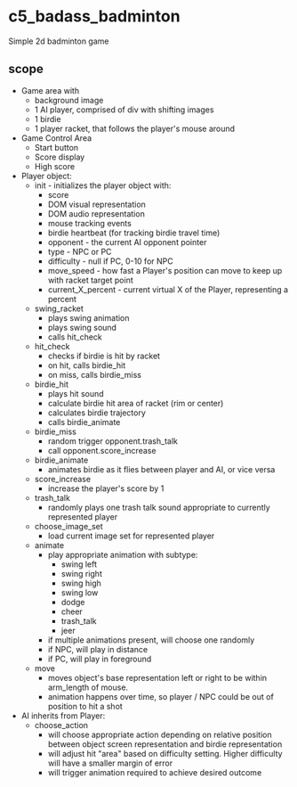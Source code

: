 # c5_badass_badminton
Simple 2d badminton game

## scope
- Game area with
  - background image
  - 1 AI player, comprised of div with shifting images
  - 1 birdie
  - 1 player racket, that follows the player's mouse around
- Game Control Area
  - Start button
  - Score display
  - High score
- Player object:
  - init - initializes the player object with:
    - score
    - DOM visual representation
    - DOM audio representation
    - mouse tracking events
    - birdie heartbeat (for tracking birdie travel time)
    - opponent - the current AI opponent pointer
    - type - NPC or PC
    - difficulty - null if PC, 0-10 for NPC
    - move_speed - how fast a Player's position can move to keep up with racket target point
    - current_X_percent - current virtual X of the Player, representing a percent
  - swing_racket 
    - plays swing animation
    - plays swing sound
    - calls hit_check
  - hit_check
    - checks if birdie is hit by racket
    - on hit, calls birdie_hit
    - on miss, calls birdie_miss
  - birdie_hit
    - plays hit sound
    - calculate birdie hit area of racket (rim or center)
    - calculates birdie trajectory
    - calls birdie_animate
  - birdie_miss
    - random trigger opponent.trash_talk
    - call opponent.score_increase
  - birdie_animate
    - animates birdie as it flies between player and AI, or vice versa
  - score_increase
    - increase the player's score by 1
  - trash_talk
    - randomly plays one trash talk sound appropriate to currently represented player
  - choose_image_set
    - load current image set for represented player
  - animate
    - play appropriate animation with subtype:
      - swing left
      - swing right
      - swing high
      - swing low
      - dodge
      - cheer
      - trash_talk
      - jeer
    - if multiple animations present, will choose one randomly
    - if NPC, will play in distance
    - if PC, will play in foreground
  - move
    - moves object's base representation left or right to be within arm_length of mouse.
    - animation happens over time, so player / NPC could be out of position to hit a shot
- AI inherits from Player:
  - choose_action
    - will choose appropriate action depending on relative position between object screen representation and birdie representation
    - will adjust hit "area" based on difficulty setting.  Higher difficulty will have a smaller margin of error
    - will trigger animation required to achieve desired outcome
